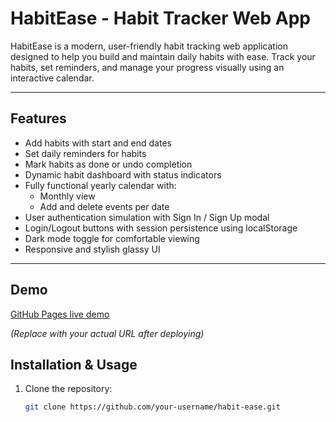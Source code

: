 # HabitEase - Habit Tracker Web App

HabitEase is a modern, user-friendly habit tracking web application designed to help you build and maintain daily habits with ease. Track your habits, set reminders, and manage your progress visually using an interactive calendar.

---

## Features

- Add habits with start and end dates
- Set daily reminders for habits
- Mark habits as done or undo completion
- Dynamic habit dashboard with status indicators
- Fully functional yearly calendar with:
  - Monthly view
  - Add and delete events per date
- User authentication simulation with Sign In / Sign Up modal
- Login/Logout buttons with session persistence using localStorage
- Dark mode toggle for comfortable viewing
- Responsive and stylish glassy UI

---

## Demo

[GitHub Pages live demo](https://santhosh142005.github.io/habit-ease/)

*(Replace with your actual URL after deploying)*



## Installation & Usage

1. Clone the repository:
   ```bash
   git clone https://github.com/your-username/habit-ease.git
